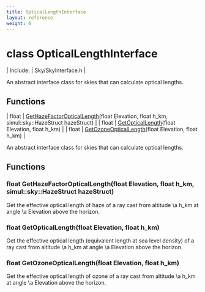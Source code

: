 ```yaml
---
title: OpticalLengthInterface
layout: reference
weight: 0
---
```

class OpticalLengthInterface
===

| Include: | Sky/SkyInterface.h |

An abstract interface class for skies that can calculate optical lengths.
  


Functions
---

| float | [GetHazeFactorOpticalLength](#GetHazeFactorOpticalLength)(float Elevation, float h_km, simul::sky::HazeStruct hazeStruct) |
| float | [GetOpticalLength](#GetOpticalLength)(float Elevation, float h_km) |
| float | [GetOzoneOpticalLength](#GetOzoneOpticalLength)(float Elevation, float h_km) |

An abstract interface class for skies that can calculate optical lengths.
  


Functions
---

### <a name="GetHazeFactorOpticalLength"/>float GetHazeFactorOpticalLength(float Elevation, float h_km, simul::sky::HazeStruct hazeStruct)
Get the effective optical length of haze of a ray cast from altitude \a
h_km at angle \a Elevation above the horizon.

### <a name="GetOpticalLength"/>float GetOpticalLength(float Elevation, float h_km)
Get the effective optical length (equivalent length at sea level density) of a ray
cast from altitude \a h_km at angle \a Elevation above the horizon.

### <a name="GetOzoneOpticalLength"/>float GetOzoneOpticalLength(float Elevation, float h_km)
Get the effective optical length of ozone of a ray cast from altitude \a
h_km at angle \a Elevation above the horizon.
